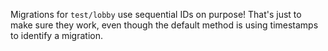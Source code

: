 Migrations for `test/lobby` use sequential IDs on purpose! That's just to make sure they work, even though the default method is using timestamps to identify a migration.

